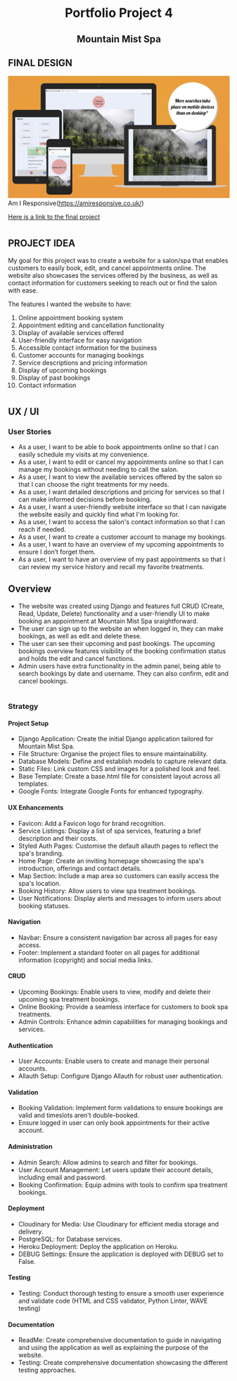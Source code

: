 <h1 align=center>Portfolio Project 4</h1>

<h2 align=center>Mountain Mist Spa</h2>

## FINAL DESIGN

![Final project image home page](templates/documentation/images/PP4_AIR.png) Am I Responsive(https://amiresponsive.co.uk/)

[Here is a link to the final project](https://pp4-spa-4203ec483751.herokuapp.com/)

#

## PROJECT IDEA

My goal for this project was to create a website for a salon/spa that enables customers to easily book, edit, and cancel appointments online. The website also showcases the services offered by the business, as well as contact information for customers seeking to reach out or find the salon with ease.

The features I wanted the website to have:

1. Online appointment booking system  
2. Appointment editing and cancellation functionality  
3. Display of available services offered  
4. User-friendly interface for easy navigation  
5. Accessible contact information for the business  
6. Customer accounts for managing bookings  
7. Service descriptions and pricing information  
8. Display of upcoming bookings
9. Display of past bookings
10. Contact information 

#

## UX / UI

### User Stories

- As a user, I want to be able to book appointments online so that I can easily schedule my visits at my convenience.  
- As a user, I want to edit or cancel my appointments online so that I can manage my bookings without needing to call the salon.  
- As a user, I want to view the available services offered by the salon so that I can choose the right treatments for my needs.
- As a user, I want detailed descriptions and pricing for services so that I can make informed decisions before booking.   
- As a user, I want a user-friendly website interface so that I can navigate the website easily and quickly find what I'm looking for.  
- As a user, I want to access the salon's contact information so that I can reach if needed.
- As a user, I want to create a customer account to manage my bookings. 
- As a user, I want to have an overview of my upcoming appointments to ensure I don’t forget them.
- As a user, I want to have an overview of my past appointments so that I can review my service history and recall my favorite treatments.

## Overview

- The website was created using Django and features full CRUD (Create, Read, Update, Delete) functionality and a user-friendly UI to make booking an appointment at Mountain Mist Spa sraightforward.
- The user can sign up to the website an when logged in, they can make bookings, as well as edit and delete these.
- The user can see their upcoming and past bookings.
The upcoming bookings overview features visibility of the booking confirmation status and holds the edit and cancel functions.
- Admin users have extra functionality in the admin panel, being able to search bookings by date and username. They can also confirm, edit and cancel bookings.

#

### Strategy

#### Project Setup

- Django Application: Create the initial Django application tailored for Mountain Mist Spa.
- File Structure: Organise the project files to ensure maintainability.
- Database Models: Define and establish models to capture relevant data.
- Static Files: Link custom CSS and images for a polished look and feel.
- Base Template: Create a base.html file for consistent layout across all templates.
- Google Fonts: Integrate Google Fonts for enhanced typography.

#### UX Enhancements
- Favicon: Add a Favicon logo for brand recognition.
- Service Listings: Display a list of spa services, featuring a brief description and their costs.
- Styled Auth Pages: Customise the default allauth pages to reflect the spa's branding.
- Home Page: Create an inviting homepage showcasing the spa's introduction, offerings and contact details. 
- Map Section: Include a map area so customers can easily access the spa's location. 
- Booking History: Allow users to view spa treatment bookings.
- User Notifications: Display alerts and messages to inform users about booking statuses.

#### Navigation
- Navbar: Ensure a consistent navigation bar across all pages for easy access.
- Footer: Implement a standard footer on all pages for additional information (copyright) and social media links.

#### CRUD
- Upcoming Bookings: Enable users to view, modify and delete their upcoming spa treatment bookings.
- Online Booking: Provide a seamless interface for customers to book spa treatments.
- Admin Controls: Enhance admin capabilities for managing bookings and services.

#### Authentication
- User Accounts: Enable users to create and manage their personal accounts.
- Allauth Setup: Configure Django Allauth for robust user authentication.

#### Validation
- Booking Validation: Implement form validations to ensure bookings are valid and timeslots aren't double-booked.
- Ensure logged in user can only book appointments for their active account. 

#### Administration
- Admin Search: Allow admins to search and filter for bookings.
- User Account Management: Let users update their account details, including email and password.
- Booking Confirmation: Equip admins with tools to confirm spa treatment bookings.

#### Deployment
- Cloudinary for Media: Use Cloudinary for efficient media storage and delivery.
- PostgreSQL: for Database services. 
- Heroku Deployment: Deploy the application on Heroku.
- DEBUG Settings: Ensure the application is deployed with DEBUG set to False.

#### Testing
- Testing: Conduct thorough testing to ensure a smooth user experience and validate code (HTML and CSS validator, Python Linter, WAVE testing)

#### Documentation
- ReadMe: Create comprehensive documentation to guide in navigating and using the application as well as explaining the purpose of the website. 
- Testing: Create comprehensive documentation showcasing the different testing approaches. 

